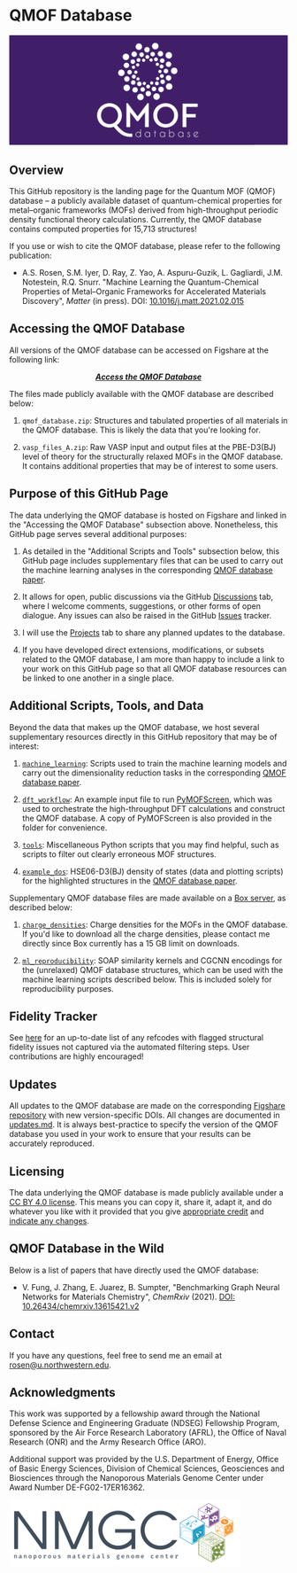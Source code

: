 # QMOF Database

<img src=logo.png>

## Overview
This GitHub repository is the landing page for the Quantum MOF (QMOF) database – a publicly available dataset of quantum-chemical properties for metal–organic frameworks (MOFs) derived from high-throughput periodic density functional theory calculations. Currently, the QMOF database contains computed properties for 15,713 structures!

If you use or wish to cite the QMOF database, please refer to the following publication:

- A.S. Rosen, S.M. Iyer, D. Ray, Z. Yao, A. Aspuru-Guzik, L. Gagliardi, J.M. Notestein, R.Q. Snurr. "Machine Learning the Quantum-Chemical Properties of Metal–Organic Frameworks for Accelerated Materials Discovery", *Matter* (in press). DOI: [10.1016/j.matt.2021.02.015](https://doi.org/10.1016/j.matt.2021.02.015)

## Accessing the QMOF Database
All versions of the QMOF database can be accessed on Figshare at the following link:
<p align="center">
  <a href="https://doi.org/10.6084/m9.figshare.13147324"><b><i>Access the QMOF Database</i></b></a>
</p>

The files made publicly available with the QMOF database are described below:

1. `qmof_database.zip`: Structures and tabulated properties of all materials in the QMOF database. This is likely the data that you're looking for.

2. `vasp_files_A.zip`: Raw VASP input and output files at the PBE-D3(BJ) level of theory for the structurally relaxed MOFs in the QMOF database. It contains additional properties that may be of interest to some users.

## Purpose of this GitHub Page
The data underlying the QMOF database is hosted on Figshare and linked in the "Accessing the QMOF Database" subsection above. Nonetheless, this GitHub page serves several additional purposes:

1. As detailed in the "Additional Scripts and Tools" subsection below, this GitHub page includes supplementary files that can be used to carry out the machine learning analyses in the corresponding [QMOF database paper](https://doi.org/10.1016/j.matt.2021.02.015).

2. It allows for open, public discussions via the GitHub [Discussions](https://github.com/arosen93/QMOF/discussions) tab, where I welcome comments, suggestions, or other forms of open dialogue. Any issues can also be raised in the GitHub [Issues](https://github.com/arosen93/QMOF/issues) tracker.

3. I will use the [Projects](https://github.com/arosen93/QMOF/projects) tab to share any planned updates to the database.

4. If you have developed direct extensions, modifications, or subsets related to the QMOF database, I am more than happy to include a link to your work on this GitHub page so that all QMOF database resources can be linked to one another in a single place.

## Additional Scripts, Tools, and Data
Beyond the data that makes up the QMOF database, we host several supplementary resources directly in this GitHub repository that may be of interest:

1. [`machine_learning`](machine_learning): Scripts used to train the machine learning models and carry out the dimensionality reduction tasks in the corresponding [QMOF database paper](https://doi.org/10.1016/j.matt.2021.02.015).

2. [`dft_workflow`](dft_workflow): An example input file to run [PyMOFScreen](https://github.com/arosen93/mof_screen), which was used to orchestrate the high-throughput DFT calculations and construct the QMOF database. A copy of PyMOFScreen is also provided in the folder for convenience.

3. [`tools`](tools): Miscellaneous Python scripts that you may find helpful, such as scripts to filter out clearly erroneous MOF structures.

4. [`example_dos`](example_dos): HSE06-D3(BJ) density of states (data and plotting scripts) for the highlighted structures in the [QMOF database paper](https://doi.org/10.1016/j.matt.2021.02.015).

Supplementary QMOF database files are made available on a [Box server](https://northwestern.box.com/s/uasi8jpov51icueu3s3wvcftkgjcwil7), as described below:

1. [`charge_densities`](https://northwestern.box.com/s/ajhz1gse6hmfrjjcvyxj3nrfu2d12vfa): Charge densities for the MOFs in the QMOF database. If you'd like to download all the charge densities, please contact me directly since Box currently has a 15 GB limit on downloads.

2. [`ml_reproducibility`](https://northwestern.box.com/s/s61g5xsbpos3smj93a8i4tk50c0so08m): SOAP similarity kernels and CGCNN encodings for the (unrelaxed) QMOF database structures, which can be used with the machine learning scripts described below. This is included solely for reproducibility purposes.

## Fidelity Tracker
See [here](https://github.com/arosen93/QMOF/blob/main/fidelity_tracker) for an up-to-date list of any refcodes with flagged structural fidelity issues not captured via the automated filtering steps. User contributions are highly encouraged!

## Updates
All updates to the QMOF database are made on the corresponding [Figshare repository](https://doi.org/10.6084/m9.figshare.13147324) with new version-specific DOIs. All changes are documented in [updates.md](updates.md). It is always best-practice to specify the version of the QMOF database you used in your work to ensure that your results can be accurately reproduced.

## Licensing
The data underlying the QMOF database is made publicly available under a [CC BY 4.0 license](https://creativecommons.org/licenses/by/4.0/). This means you can copy it, share it, adapt it, and do whatever you like with it provided that you give [appropriate credit](https://wiki.creativecommons.org/wiki/License_Versions#Detailed_attribution_comparison_chart) and [indicate any changes](https://wiki.creativecommons.org/wiki/License_Versions#Modifications_and_adaptations_must_be_marked_as_such).

## QMOF Database in the Wild
Below is a list of papers that have directly used the QMOF database:

- V. Fung, J. Zhang, E. Juarez, B. Sumpter, "Benchmarking Graph Neural Networks for Materials Chemistry", *ChemRxiv* (2021). [DOI: 10.26434/chemrxiv.13615421.v2](https://doi.org/10.26434/chemrxiv.13615421.v2
)

## Contact
If you have any questions, feel free to send me an email at rosen@u.northwestern.edu.

## Acknowledgments
This work was supported by a fellowship award through the National Defense Science and Engineering Graduate (NDSEG) Fellowship Program, sponsored by the Air Force Research Laboratory (AFRL), the Office of Naval Research (ONR) and the Army Research Office (ARO).

Additional support was provided by the U.S. Department of Energy, Office of Basic Energy Sciences, Division of Chemical Sciences, Geosciences and Biosciences through the Nanoporous Materials Genome Center under Award Number DE-FG02-17ER16362. 

![NMGC logo](nmgc.png)
